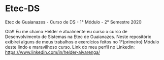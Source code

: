 # Etec-DS
Etec de Guaianazes - Curso de DS - 1° Módulo - 2° Semestre 2020

  Olá!! Eu me chamo Helder e atualmente eu curso o curso de Desenvolvimento de Sistemas na Etec de Guaianazes.
  Neste repositório exibirei alguns de meus trabalhos e exercícios feitos no 1°(primeiro) Módulo deste lindo e maravilhoso curso.
Link do meu perfil no Linkedin:
https://www.linkedin.com/in/helder-alvarenga/
